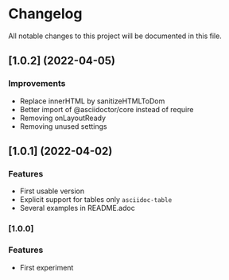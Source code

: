 # Changelog

All notable changes to this project will be documented in this file.

## [1.0.2] (2022-04-05)

### Improvements

-   Replace innerHTML by sanitizeHTMLToDom
-   Better import of @asciidoctor/core instead of require
-   Removing onLayoutReady
-   Removing unused settings

## [1.0.1] (2022-04-02)

### Features

-   First usable version
-   Explicit support for tables only `asciidoc-table`
-   Several examples in README.adoc

### [1.0.0]

### Features

-   First experiment
